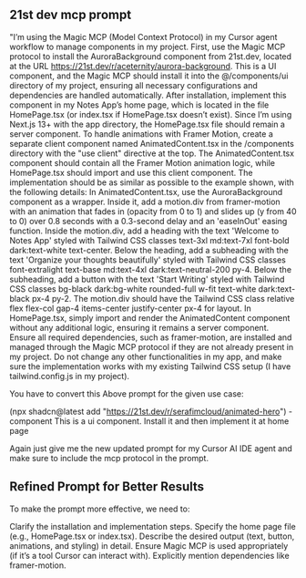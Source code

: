 ## 21st dev mcp prompt

"I’m using the Magic MCP (Model Context Protocol) in my Cursor agent workflow to manage components in my project. First, use the Magic MCP protocol to install the AuroraBackground component from 21st.dev, located at the URL https://21st.dev/r/aceternity/aurora-background. This is a UI component, and the Magic MCP should install it into the @/components/ui directory of my project, ensuring all necessary configurations and dependencies are handled automatically.  After installation, implement this component in my Notes App’s home page, which is located in the file HomePage.tsx (or index.tsx if HomePage.tsx doesn’t exist). Since I’m using Next.js 13+ with the app directory, the HomePage.tsx file should remain a server component. To handle animations with Framer Motion, create a separate client component named AnimatedContent.tsx in the /components directory with the "use client" directive at the top. The AnimatedContent.tsx component should contain all the Framer Motion animation logic, while HomePage.tsx should import and use this client component.  The implementation should be as similar as possible to the example shown, with the following details:  In AnimatedContent.tsx, use the AuroraBackground component as a wrapper. Inside it, add a motion.div from framer-motion with an animation that fades in (opacity from 0 to 1) and slides up (y from 40 to 0) over 0.8 seconds with a 0.3-second delay and an 'easeInOut' easing function. Inside the motion.div, add a heading with the text 'Welcome to Notes App' styled with Tailwind CSS classes text-3xl md:text-7xl font-bold dark:text-white text-center. Below the heading, add a subheading with the text 'Organize your thoughts beautifully' styled with Tailwind CSS classes font-extralight text-base md:text-4xl dark:text-neutral-200 py-4. Below the subheading, add a button with the text 'Start Writing' styled with Tailwind CSS classes bg-black dark:bg-white rounded-full w-fit text-white dark:text-black px-4 py-2. The motion.div should have the Tailwind CSS class relative flex flex-col gap-4 items-center justify-center px-4 for layout. In HomePage.tsx, simply import and render the AnimatedContent component without any additional logic, ensuring it remains a server component.  Ensure all required dependencies, such as framer-motion, are installed and managed through the Magic MCP protocol if they are not already present in my project. Do not change any other functionalities in my app, and make sure the implementation works with my existing Tailwind CSS setup (I have tailwind.config.js in my project).

You have to convert this Above prompt for the given use case:  

(npx shadcn@latest add "https://21st.dev/r/serafimcloud/animated-hero") - component This is a ui component. Install it and then implement it at home page

Again just give me the new updated prompt for my Cursor AI IDE agent and make sure to include the mcp protocol in the prompt.



## Refined Prompt for Better Results
To make the prompt more effective, we need to:

Clarify the installation and implementation steps.
Specify the home page file (e.g., HomePage.tsx or index.tsx).
Describe the desired output (text, button, animations, and styling) in detail.
Ensure Magic MCP is used appropriately (if it’s a tool Cursor can interact with).
Explicitly mention dependencies like framer-motion.